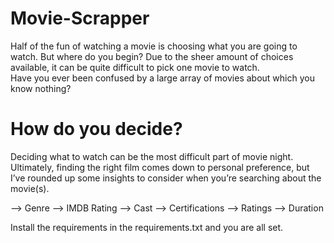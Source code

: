 # Movie-Scrapper

Half of the fun of watching a movie is choosing what you are going to watch. 
But where do you begin? Due to the sheer amount of choices available, it can be 
quite difficult to pick one movie to watch.                
Have you ever been confused by a large array of movies about which you know nothing?

# How do you decide?
                
Deciding what to watch can be the most difficult part of movie night. Ultimately, 
finding the right film comes down to personal preference,
but I’ve rounded up some insights to consider when you’re searching about the movie(s).

--> Genre
--> IMDB Rating
--> Cast
--> Certifications
--> Ratings
--> Duration

Install the requirements in the requirements.txt and you are all set.

                
